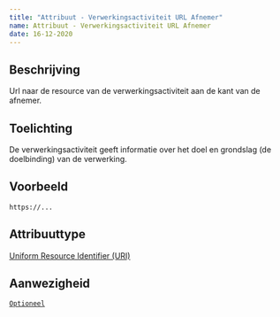 ```yaml
---
title: "Attribuut - Verwerkingsactiviteit URL Afnemer"
name: Attribuut - Verwerkingsactiviteit URL Afnemer
date: 16-12-2020
---
```


## Beschrijving
Url naar de resource van de verwerkingsactiviteit aan de kant van de afnemer.

## Toelichting
De verwerkingsactiviteit geeft informatie over het doel en grondslag (de doelbinding) van de verwerking.

## Voorbeeld
`https://...`

## Attribuuttype
[Uniform Resource Identifier (URI)](../attribuuttypen/URI.md)

## Aanwezigheid
[`Optioneel`](../../gegevenswoordenboek/readme.md#bijzondere-meta-attributen)
